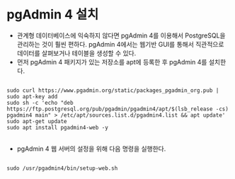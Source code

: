 # pgAdmin 4 설치
- 관계형 데이터베이스에 익숙하지 않다면 pgAdmin 4를 이용해서 PostgreSQL을 관리하는 것이 훨씬 편하다. pgAdmin 4에서는 웹기반 GUI를 통해서 직관적으로 데이터를 살펴보거나 테이블을 생성할 수 있다.
- 먼저 pgAdmin 4 패키지가 있는 저장소를 apt에 등록한 후 pgAdmin 4를 설치한다.
<pre>
<code>
sudo curl https://www.pgadmin.org/static/packages_pgadmin_org.pub | sudo apt-key add
sudo sh -c 'echo "deb https://ftp.postgresql.org/pub/pgadmin/pgadmin4/apt/$(lsb_release -cs) pgadmin4 main" > /etc/apt/sources.list.d/pgadmin4.list && apt update'
sudo apt-get update
sudo apt install pgadmin4-web -y
</code>
</pre>
- pgAdmin 4 웹 서버의 설정을 위해 다음 명령을 실행한다.
<pre>
<code>
sudo /usr/pgadmin4/bin/setup-web.sh
</code>
</pre>
